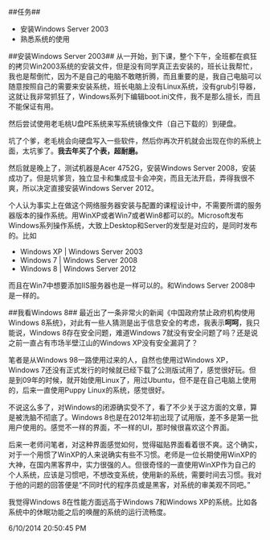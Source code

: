 ##任务##
- 安装Windows Server 2003
- 熟悉系统的使用

##安装Windows Server 2003##
从一开始，到下课，整个下午，全班都在疯狂的拷贝Win2003系统的安装文件，但是没有同学真正去安装的，班长让我帮忙，我也是帮倒忙，因为不是自己的电脑不敢瞎折腾，而且重要的是，我自己电脑可以随意按照自己的需要来安装系统，班长电脑上没有Linux系统，没有grub引导器，这就让我非常抓狂了，Windows系列下编辑boot.ini文件，我不是那么擅长，而且不能保证有用。

然后尝试使用老毛桃U盘PE系统来写系统镜像文件（自己下载的）到硬盘。

坑了个爹，老毛桃会向硬盘写入一些软件，然后你再次开机就会出现在你的系统上面，太坑爹了。**我去年买了个表，超耐磨。**

然后就是晚上了，测试机器是Acer 4752G，安装Windows Server 2008，安装成功了。但是坑爹货，独立显卡和集成显卡会冲突，而且无法开启，弄得我很不爽，所以决定直接安装Windows Server 2012。

个人认为事实上在做这个网络服务器安装与配置的课程设计中，不需要所谓的服务器版本的操作系统。用WinXP或者Win7或者Win8都可以的。Microsoft发布Windows系列操作系统，大致上Desktop和Server的发型是对应的，是同时发布的。比如

- Windows XP | Windows Server 2003
- Windows 7  | Windows Server 2008
- Windows 8  | Windows Server 2012

而且在Win7中想要添加IIS服务器也是一样可以的。和Windows Server 2008中是一样的。

##我看Windows 8##
最近出了一条非常火的新闻《中国政府禁止政府机构使用Windows 8系统》，对此有一些人猜测是出于信息安全的考虑，我表示**呵呵**，我只能说，Windows 8存在安全问题，难道Windows 7就没有安全问题了吗？还是说之前一直占有市场半壁江山的Windows XP没有安全漏洞了？

笔者是从Windows 98一路使用过来的人，自然也使用过Windows XP，Windows 7还没有正式发行的时候就已经下载了公测版试用了，感觉很好玩。但是到09年的时候，就开始使用Linux了，用过Ubuntu，但不是在自己电脑上使用的，后来一直使用Puppy Linux的系统，感觉很好。

不说这么多了，对Windows的闭源确实受不了，看了不少关于这方面的文章，算是被洗脑不彻底了。Windows 8也是在2012年初出现了试用版，差不多是第一批用户使用的。感觉不一样的界面，不一样的UI，那时候很喜欢这个界面。

后来一老师问笔者，对这种界面感觉如何，觉得磁贴界面看着很不爽。这个确实，对于一个用惯了WinXP的人来说确实有些不习惯。老师是一位长期使用WinXP的大神，在国内黑客界中，实力很强的人。但很奇怪的一直使用WinXP作为自己的个人系统，应该是习惯吧，不想改变系统，使用新的系统，需要时间去习惯。我对于他的问题的回答便是“不同时代的程序员或是黑客，对系统的审美观不同吧。”

我觉得Windows 8在性能方面远高于Windows 7和Windows XP的系统。比如各系统中的休眠功能之后的唤醒的系统的运行流畅度。

6/10/2014 20:50:45 PM 